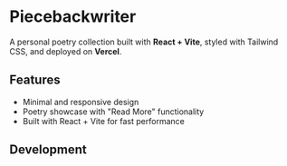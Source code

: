 # Piecebackwriter

A personal poetry collection built with **React + Vite**, styled with Tailwind CSS, and deployed on **Vercel**.

## Features
- Minimal and responsive design
- Poetry showcase with "Read More" functionality
- Built with React + Vite for fast performance

## Development
